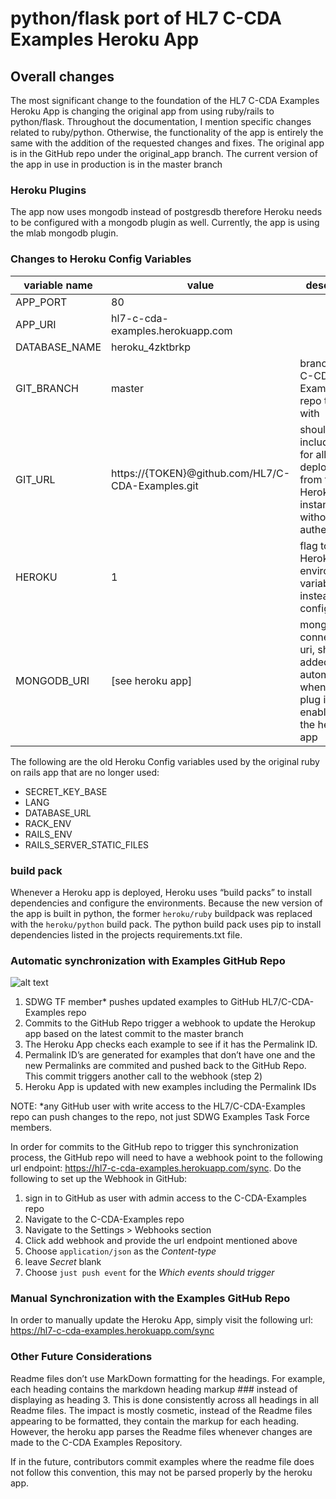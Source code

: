# python/flask port of HL7 C-CDA Examples Heroku App

## Overall changes
The most significant change to the  foundation of the HL7 C-CDA Examples Heroku App is changing the original app from using ruby/rails to python/flask.  Throughout the documentation, I mention specific changes related to ruby/python.  Otherwise, the functionality of the app is entirely the same with the addition of the requested changes and fixes.
The original app is in the GitHub repo under the original_app branch.  The current version of the app in use in production is in the master branch


### Heroku Plugins
The app now uses mongodb instead of postgresdb therefore Heroku needs to be configured with a mongodb plugin as well.  Currently, the app is using the mlab mongodb plugin.

### Changes to Heroku Config Variables

| variable name | value                                             | description                                                                                           |
| ------------- | ------------------------------------------------- | ----------------------------------------------------------------------------------------------------- |
| APP_PORT      | 80                                                |                                                                                                       |
| APP_URI       | hl7-c-cda-examples.herokuapp.com                  |                                                                                                       |
| DATABASE_NAME | heroku_4zktbrkp                                   |                                                                                                       |
| GIT_BRANCH    | master                                            | branch of the C-CDA Examples repo to sync with                                                        |
| GIT_URL       | https://{TOKEN}@github.com/HL7/C-CDA-Examples.git | should include token for allowing deployment  from the Heroku instance without authenticating         |
| HEROKU        | 1                                                 | flag to use Heroku environment variables instead of config.ini file                                   |
| MONGODB_URI   | [see heroku app]                                  | mongo db connection uri, should be added automatically when mLab plug in is enabled on the heroku app |


The following are the old Heroku Config variables used by the original ruby on rails app that are no longer used:

- SECRET_KEY_BASE
- LANG
- DATABASE_URL
- RACK_ENV
- RAILS_ENV
- RAILS_SERVER_STATIC_FILES


### build pack

Whenever a Heroku app is deployed, Heroku uses “build packs” to install dependencies and configure the environments.  Because the new version of the app is built in python, the former `heroku/ruby` buildpack was replaced with the `heroku/python`  build pack.  The python build pack uses pip to install dependencies listed in the projects requirements.txt file.


### Automatic synchronization with Examples GitHub Repo
![alt text](https://raw.githubusercontent.com/schmoney/hl7-c-cda-ex/master/static/images/automagicPermalinks.png)

1. SDWG TF member* pushes updated examples to GitHub HL7/C-CDA-Examples repo
2. Commits to the GitHub Repo trigger a webhook to update the  Herokup app based on the latest commit to the master branch
3. The Heroku App checks each example to see if it has the Permalink ID.  
  1. Permalink ID’s are generated for examples that don’t have one and the new Permalinks are commited and pushed back to the GitHub Repo.  This commit triggers another call to the webhook (step 2)
4. Heroku App is updated with new examples including the Permalink IDs

NOTE: \*any GitHub user with write access to the HL7/C-CDA-Examples repo can push changes to the repo, not just SDWG Examples Task Force members.

In order for commits to the GitHub repo to trigger this synchronization process, the GitHub repo will need to have a webhook point to the following url endpoint: https://hl7-c-cda-examples.herokuapp.com/sync.  Do the following to set up the Webhook in GitHub:


1. sign in to GitHub as user with admin access to the C-CDA-Examples repo
2. Navigate to the C-CDA-Examples repo
3. Navigate to the Settings > Webhooks section
4. Click add webhook and provide the url endpoint mentioned above
5. Choose `application/json` as the *Content-type*
6. leave *Secret* blank
7. Choose `just push event` for the *Which events should trigger*


### Manual Synchronization with the Examples GitHub Repo

In order to manually update the Heroku App, simply visit the following url:
https://hl7-c-cda-examples.herokuapp.com/sync


### Other Future Considerations

Readme files don’t use MarkDown formatting for the headings.  For example, each heading contains the markdown heading markup ### instead of displaying as heading 3.  This is done consistently across all headings in all Readme files.  The impact is mostly cosmetic, instead of the Readme files appearing to be formatted, they contain the markup for each heading.  However, the heroku app parses the Readme files whenever changes are made to the C-CDA Examples Repository.  

If in the future, contributors commit examples where the readme file does not follow this convention, this may not be parsed properly by the heroku app.
